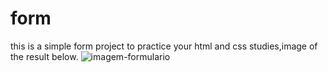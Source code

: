 # form
 this is a simple form project to practice your html and css studies,image of the result below.
 ![imagem-formulario](https://user-images.githubusercontent.com/125049474/222834948-514b1d19-3210-425c-8fe9-68020c1d60fc.png)
